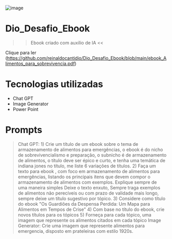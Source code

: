 ![image](https://github.com/user-attachments/assets/b62b24ee-1c43-4a5f-abc2-dcb30c6946df)

# Dio_Desafio_Ebook

>>  Ebook criado com auxilio de IA <<

Clique para ler (https://github.com/reinaldocantidio/Dio_Desafio_Ebook/blob/main/ebook_Alimentos_para_sobrevivencia.pdf)



# Tecnologias utilizadas
- Chat GPT
- Image Generator
- Power Point
  
# Prompts
> Chat GPT: 1) Crie um título de um ebook sobre o tema de armazenamento de alimentos para emergências, o ebook é do nicho de sobrevivencialismo e preparação, o subnicho é de armazenamento de alimentos, o título deve ser épico e curto, e tenha uma temática de indiana jones no título, me liste 6 variações de títulos.
            2) Faça um texto para ebook , com foco em armazenamento de alimentos para emergências, listando os principais itens que devem compor o armazenamento de alimentos com exemplos. Explique sempre de uma maneira simples Deixe o texto enxuto, Sempre traga exemplos de alimentos não perecíveis ou com prazo de validade mais longo, sempre deixe um título sugestivo por tópico.
            3) Considere como título do ebook "Os Guardiões da Despensa Perdida: Um Mapa para Alimentos em Tempos de Crise"
            4) Com base no título do ebook, crie novos títulos para os tópicos
            5) Forneça para cada tópico, uma imagem que represente os alimentos citados em cada tópico
> Image Generator: Crie uma imagem que represente alimentos para emergencia, disposto em prateleiras com estilo 1920s.




